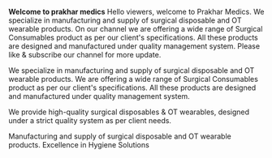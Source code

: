 <b>Welcome to prakhar medics</b>
Hello viewers, welcome to Prakhar Medics.
We specialize in manufacturing and supply of surgical disposable and OT wearable products. On our channel we are offering a wide range of Surgical Consumables product as per our client's specifications. All these products are designed and manufactured under quality management system. Please like & subscribe our channel for more update.

We specialize in manufacturing and supply of surgical disposable and OT wearable products. We are offering a wide range of Surgical Consumables product as per our client's specifications. All these products are designed and manufactured under quality management system. 

We provide high-quality surgical disposables & OT wearables, designed under a strict quality system as per client needs.

Manufacturing and supply of surgical disposable and OT wearable products.
Excellence in Hygiene Solutions

